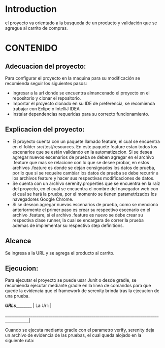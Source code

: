 # Introduction 
el proyecto va orientado a la busqueda de un producto y validación que se agregue al carrito de compras. 

# CONTENIDO
##	Adecuacion del proyecto: 
Para configurar el proyecto en la maquina para su modificación se recomienda seguir los siguientes pasos:
- Ingresar a la url donde se encuentra almancenado el proyecto en el repositorio
y clonar el repositorio.
- Importar el proyecto clonado en su IDE de preferencia, se recomienda trabajar con Eclipe o IntelliJ IDEA
- Instalar dependencias requeridas para su correcto funcionamiento. 

## Explicacion del proyecto:
- El proyecto cuenta con un paquete llamado feature, el cual se encuentra en el folder src/test/resources. En este paquete feature estan todos los escenarios que se están validando en la automatizacion. 
Si se desea agregar nuevos escenarios de prueba se deben agregar en el archivo .feature que mas se relacione con lo que se desee probar, en estos archivos .feature es donde se dejan consignados los datos de prueba, por lo que si se requeire cambiar los datos de prueba se debe recurrir a los archivos feature y hacer sus respectivas modificaciones de datos.
- Se cuenta con un archivo serenity.properties que se encuentra en la raíz del proyecto, en el cual se encuentra el nombre del navegador web con el cual se hará la prueba, por el momento se tienen parametrizados los navegadores Google Chrome.
- Si se desean agregar nuevos escenarios de prueba, como se mencionó anteriormente el primer paso es crear su respectivo escenario en el archivo .feature, si el archivo .feature es nuevo se debe crear su respectiva clase runner, la cual se encargara de correr la prueba ademas de implementar su respectivo step definitions.

## Alcance
Se ingresa a la URL y se agrega el producto al carrito.

## Ejecucion:
Para ejecutar el proyecto se puede usar Junit o desde gradle, se recomienda ejecutar mediante gradle en la línea de comandos para que quede la evidencia que el framework de serenity brinda tras la ejecucion de una prueba.

_______________________________________URLs_______________________________________________
																					      |
La Url: 	  |

__________________________________________________________________________________________|


Cuando se ejecuta mediante gradle con el parametro verify, serenity deja un archivo de evidencia de las pruebas, el cual queda alojado en la siguiente ruta:
